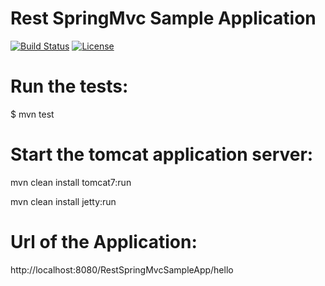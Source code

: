 # Rest SpringMvc Sample Application

[![Build Status](https://travis-ci.org/fdlessard/RestSpringMvcProject.svg)](https://travis-ci.org/fdlessard/RestSpringMvcProject)
[![License](http://img.shields.io/:license-mit-blue.svg)](https://github.com/fdlessard/RestSpringMvcProject/blob/master/LICENSE)

Run the tests:
===

$ mvn test



Start the tomcat application server:
===

mvn clean install tomcat7:run

mvn clean install jetty:run


Url of the Application:
===

http://localhost:8080/RestSpringMvcSampleApp/hello
